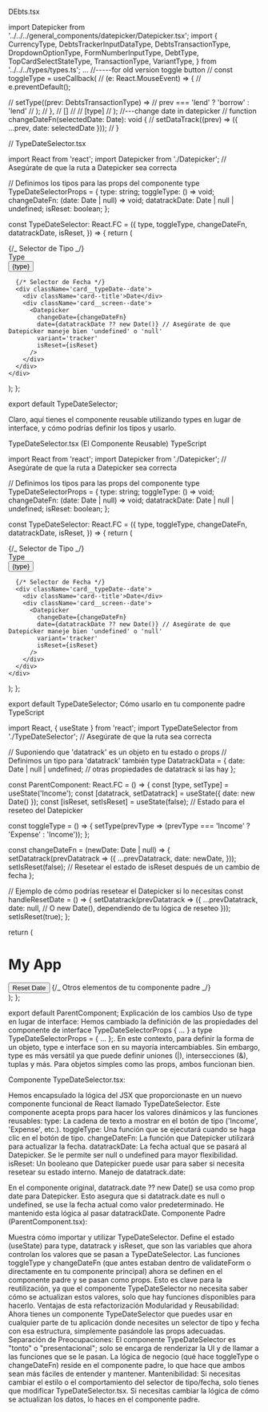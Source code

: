 DEbts.tsx

import Datepicker from '../../../general_components/datepicker/Datepicker.tsx';
import {
CurrencyType,
DebtsTrackerInputDataType,
DebtsTransactionType,
DropdownOptionType,
FormNumberInputType,
DebtType,
TopCardSelectStateType,
TransactionType,
VariantType,
} from '../../../types/types.ts';
...
//-----for old version toggle button
// const toggleType = useCallback(
// (e: React.MouseEvent<HTMLButtonElement>) => {
// e.preventDefault();

// setType((prev: DebtsTransactionType) =>
// prev === 'lend' ? 'borrow' : 'lend'
// );
// },
// []
// // [type]
// );
//---change date in datepicker
// function changeDateFn(selectedDate: Date): void {
// setDataTrack((prev) => ({ ...prev, date: selectedDate }));
// }

// TypeDateSelector.tsx

import React from 'react';
import Datepicker from './Datepicker'; // Asegúrate de que la ruta a Datepicker sea correcta

// Definimos los tipos para las props del componente
type TypeDateSelectorProps = {
type: string;
toggleType: () => void;
changeDateFn: (date: Date | null) => void;
datatrackDate: Date | null | undefined;
isReset: boolean;
};

const TypeDateSelector: React.FC<TypeDateSelectorProps> = ({
type,
toggleType,
changeDateFn,
datatrackDate,
isReset,
}) => {
return (
<div className='card__typeDate__container'>
{/_ Selector de Tipo _/}
<div className='card__typeDate--type'>
<div className='card--title'>Type</div>
<button className='card__screen--type' onClick={toggleType}>
<div className='screen--concept'>{type}</div>
</button>
</div>

      {/* Selector de Fecha */}
      <div className='card__typeDate--date'>
        <div className='card--title'>Date</div>
        <div className='card__screen--date'>
          <Datepicker
            changeDate={changeDateFn}
            date={datatrackDate ?? new Date()} // Asegúrate de que Datepicker maneje bien 'undefined' o 'null'
            variant='tracker'
            isReset={isReset}
          />
        </div>
      </div>
    </div>

);
};

export default TypeDateSelector;

Claro, aquí tienes el componente reusable utilizando types en lugar de interface, y cómo podrías definir los tipos y usarlo.

TypeDateSelector.tsx (El Componente Reusable)
TypeScript

import React from 'react';
import Datepicker from './Datepicker'; // Asegúrate de que la ruta a Datepicker sea correcta

// Definimos los tipos para las props del componente
type TypeDateSelectorProps = {
type: string;
toggleType: () => void;
changeDateFn: (date: Date | null) => void;
datatrackDate: Date | null | undefined;
isReset: boolean;
};

const TypeDateSelector: React.FC<TypeDateSelectorProps> = ({
type,
toggleType,
changeDateFn,
datatrackDate,
isReset,
}) => {
return (
<div className='card__typeDate__container'>
{/_ Selector de Tipo _/}
<div className='card__typeDate--type'>
<div className='card--title'>Type</div>
<button className='card__screen--type' onClick={toggleType}>
<div className='screen--concept'>{type}</div>
</button>
</div>

      {/* Selector de Fecha */}
      <div className='card__typeDate--date'>
        <div className='card--title'>Date</div>
        <div className='card__screen--date'>
          <Datepicker
            changeDate={changeDateFn}
            date={datatrackDate ?? new Date()} // Asegúrate de que Datepicker maneje bien 'undefined' o 'null'
            variant='tracker'
            isReset={isReset}
          />
        </div>
      </div>
    </div>

);
};

export default TypeDateSelector;
Cómo usarlo en tu componente padre
TypeScript

import React, { useState } from 'react';
import TypeDateSelector from './TypeDateSelector'; // Asegúrate de que la ruta sea correcta

// Suponiendo que 'datatrack' es un objeto en tu estado o props
// Definimos un tipo para 'datatrack' también
type DatatrackData = {
date: Date | null | undefined;
// otras propiedades de datatrack si las hay
};

const ParentComponent: React.FC = () => {
const [type, setType] = useState('Income');
const [datatrack, setDatatrack] = useState<DatatrackData>({ date: new Date() });
const [isReset, setIsReset] = useState(false); // Estado para el reseteo del Datepicker

const toggleType = () => {
setType(prevType => (prevType === 'Income' ? 'Expense' : 'Income'));
};

const changeDateFn = (newDate: Date | null) => {
setDatatrack(prevDatatrack => ({
...prevDatatrack,
date: newDate,
}));
setIsReset(false); // Resetear el estado de isReset después de un cambio de fecha
};

// Ejemplo de cómo podrías resetear el Datepicker si lo necesitas
const handleResetDate = () => {
setDatatrack(prevDatatrack => ({
...prevDatatrack,
date: null, // O new Date(), dependiendo de tu lógica de reseteo
}));
setIsReset(true);
};

return (
<div>
<h1>My App</h1>
<TypeDateSelector
        type={type}
        toggleType={toggleType}
        changeDateFn={changeDateFn}
        datatrackDate={datatrack.date}
        isReset={isReset}
      />
<button onClick={handleResetDate}>Reset Date</button>
{/_ Otros elementos de tu componente padre _/}
</div>
);
};

export default ParentComponent;
Explicación de los cambios
Uso de type en lugar de interface:
Hemos cambiado la definición de las propiedades del componente de interface TypeDateSelectorProps { ... } a type TypeDateSelectorProps = { ... };. En este contexto, para definir la forma de un objeto, type e interface son en su mayoría intercambiables. Sin embargo, type es más versátil ya que puede definir uniones (|), intersecciones (&), tuplas y más. Para objetos simples como las props, ambos funcionan bien.

Componente TypeDateSelector.tsx:

Hemos encapsulado la lógica del JSX que proporcionaste en un nuevo componente funcional de React llamado TypeDateSelector.
Este componente acepta props para hacer los valores dinámicos y las funciones reusables:
type: La cadena de texto a mostrar en el botón de tipo ('Income', 'Expense', etc.).
toggleType: Una función que se ejecutará cuando se haga clic en el botón de tipo.
changeDateFn: La función que Datepicker utilizará para actualizar la fecha.
datatrackDate: La fecha actual que se pasará al Datepicker. Se le permite ser null o undefined para mayor flexibilidad.
isReset: Un booleano que Datepicker puede usar para saber si necesita resetear su estado interno.
Manejo de datatrack.date:

En el componente original, datatrack.date ?? new Date() se usa como prop date para Datepicker. Esto asegura que si datatrack.date es null o undefined, se use la fecha actual como valor predeterminado. He mantenido esta lógica al pasar datatrackDate.
Componente Padre (ParentComponent.tsx):

Muestra cómo importar y utilizar TypeDateSelector.
Define el estado (useState) para type, datatrack y isReset, que son las variables que ahora controlan los valores que se pasan a TypeDateSelector.
Las funciones toggleType y changeDateFn (que antes estaban dentro de validateForm o directamente en tu componente principal) ahora se definen en el componente padre y se pasan como props. Esto es clave para la reutilización, ya que el componente TypeDateSelector no necesita saber cómo se actualizan estos valores, solo que hay funciones disponibles para hacerlo.
Ventajas de esta refactorización
Modularidad y Reusabilidad: Ahora tienes un componente TypeDateSelector que puedes usar en cualquier parte de tu aplicación donde necesites un selector de tipo y fecha con esa estructura, simplemente pasándole las props adecuadas.
Separación de Preocupaciones: El componente TypeDateSelector es "tonto" o "presentacional"; solo se encarga de renderizar la UI y de llamar a las funciones que se le pasan. La lógica de negocio (qué hace toggleType o changeDateFn) reside en el componente padre, lo que hace que ambos sean más fáciles de entender y mantener.
Mantenibilidad: Si necesitas cambiar el estilo o el comportamiento del selector de tipo/fecha, solo tienes que modificar TypeDateSelector.tsx. Si necesitas cambiar la lógica de cómo se actualizan los datos, lo haces en el componente padre.
